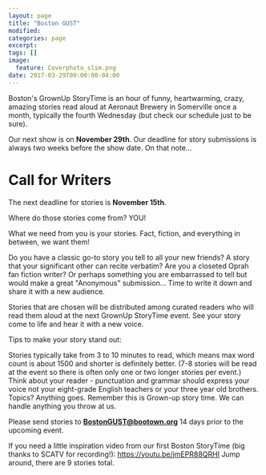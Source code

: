 ```yaml
---
layout: page
title: "Boston GUST"
modified:
categories: page
excerpt:
tags: []
image:
  feature: Coverphoto_slim.png
date: 2017-03-29T00:00:00-04:00
---
```


Boston's GrownUp StoryTime is an hour of funny, heartwarming, crazy, amazing stories read aloud at Aeronaut Brewery in Somerville once a month, typically the fourth Wednesday (but check our schedule just to be sure).

Our next show is on **November 29th**. Our deadline for story submissions is always two weeks before the show date. On that note...

# Call for Writers

The next deadline for stories is **November 15th**.

Where do those stories come from? YOU!

What we need from you is your stories. Fact, fiction, and everything in between, we want them!  

Do you have a classic go-to story you tell to all your new friends?  A story that your significant other can recite verbatim?  Are you a closeted Oprah fan fiction writer? Or perhaps something you are embarrassed to tell but would make a great "Anonymous" submission...  Time to write it down and share it with a new audience.   

Stories that are chosen will be distributed among curated readers who will read them aloud at the next GrownUp StoryTime event.  See your story come to life and hear it with a new voice.

Tips to make your story stand out: 

Stories typically take from 3 to 10 minutes to read, which means max word count is about 1500 and shorter is definitely better. (7-8 stories will be read at the event so there is often only one or two longer stories per event.)  Think about your reader - punctuation and grammar should express your voice not your eight-grade English teachers or your three year old brothers.  Topics?  Anything goes.  Remember this is Grown-up story time.  We can handle anything you throw at us.

Please send stories to **BostonGUST@bootown.org** 14 days prior to the upcoming event.   

If you need a little inspiration video from our first Boston StoryTime (big thanks to SCATV for recording!):  <https://youtu.be/jmEPR88QRHI>  Jump around, there are 9 stories total.
